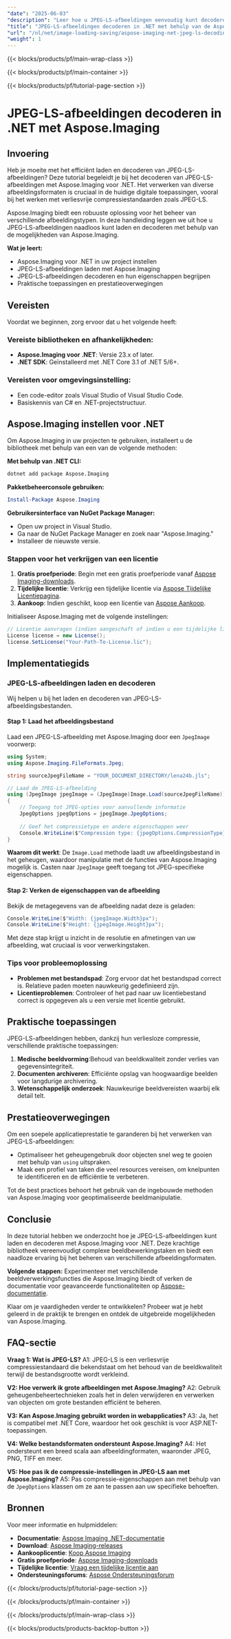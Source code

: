 ```yaml
---
"date": "2025-06-03"
"description": "Leer hoe u JPEG-LS-afbeeldingen eenvoudig kunt decoderen en verwerken met de krachtige Aspose.Imaging-bibliotheek voor .NET. Volg deze handleiding voor naadloze beeldverwerking."
"title": "JPEG-LS-afbeeldingen decoderen in .NET met behulp van de Aspose.Imaging-bibliotheek"
"url": "/nl/net/image-loading-saving/aspose-imaging-net-jpeg-ls-decoding-guide/"
"weight": 1
---
```


{{< blocks/products/pf/main-wrap-class >}}

{{< blocks/products/pf/main-container >}}

{{< blocks/products/pf/tutorial-page-section >}}
# JPEG-LS-afbeeldingen decoderen in .NET met Aspose.Imaging

## Invoering

Heb je moeite met het efficiënt laden en decoderen van JPEG-LS-afbeeldingen? Deze tutorial begeleidt je bij het decoderen van JPEG-LS-afbeeldingen met Aspose.Imaging voor .NET. Het verwerken van diverse afbeeldingsformaten is cruciaal in de huidige digitale toepassingen, vooral bij het werken met verliesvrije compressiestandaarden zoals JPEG-LS.

Aspose.Imaging biedt een robuuste oplossing voor het beheer van verschillende afbeeldingstypen. In deze handleiding leggen we uit hoe u JPEG-LS-afbeeldingen naadloos kunt laden en decoderen met behulp van de mogelijkheden van Aspose.Imaging.

**Wat je leert:**
- Aspose.Imaging voor .NET in uw project instellen
- JPEG-LS-afbeeldingen laden met Aspose.Imaging
- JPEG-LS-afbeeldingen decoderen en hun eigenschappen begrijpen
- Praktische toepassingen en prestatieoverwegingen

## Vereisten

Voordat we beginnen, zorg ervoor dat u het volgende heeft:

### Vereiste bibliotheken en afhankelijkheden:
- **Aspose.Imaging voor .NET**: Versie 23.x of later.
- **.NET SDK**: Geïnstalleerd met .NET Core 3.1 of .NET 5/6+.

### Vereisten voor omgevingsinstelling:
- Een code-editor zoals Visual Studio of Visual Studio Code.
- Basiskennis van C# en .NET-projectstructuur.

## Aspose.Imaging instellen voor .NET

Om Aspose.Imaging in uw projecten te gebruiken, installeert u de bibliotheek met behulp van een van de volgende methoden:

**Met behulp van .NET CLI:**
```bash
dotnet add package Aspose.Imaging
```

**Pakketbeheerconsole gebruiken:**
```powershell
Install-Package Aspose.Imaging
```

**Gebruikersinterface van NuGet Package Manager:**
- Open uw project in Visual Studio.
- Ga naar de NuGet Package Manager en zoek naar "Aspose.Imaging."
- Installeer de nieuwste versie.

### Stappen voor het verkrijgen van een licentie
1. **Gratis proefperiode**: Begin met een gratis proefperiode vanaf [Aspose Imaging-downloads](https://releases.aspose.com/imaging/net/).
2. **Tijdelijke licentie**: Verkrijg een tijdelijke licentie via [Aspose Tijdelijke Licentiepagina](https://purchase.aspose.com/temporary-license/).
3. **Aankoop**: Indien geschikt, koop een licentie van [Aspose Aankoop](https://purchase.aspose.com/buy).

Initialiseer Aspose.Imaging met de volgende instellingen:
```csharp
// Licentie aanvragen (indien aangeschaft of indien u een tijdelijke licentie gebruikt)
License license = new License();
license.SetLicense("Your-Path-To-License.lic");
```

## Implementatiegids

### JPEG-LS-afbeeldingen laden en decoderen

Wij helpen u bij het laden en decoderen van JPEG-LS-afbeeldingsbestanden.

#### Stap 1: Laad het afbeeldingsbestand
Laad een JPEG-LS-afbeelding met Aspose.Imaging door een `JpegImage` voorwerp:
```csharp
using System;
using Aspose.Imaging.FileFormats.Jpeg;

string sourceJpegFileName = "YOUR_DOCUMENT_DIRECTORY/lena24b.jls";

// Laad de JPEG-LS-afbeelding
using (JpegImage jpegImage = (JpegImage)Image.Load(sourceJpegFileName))
{
    // Toegang tot JPEG-opties voor aanvullende informatie
    JpegOptions jpegOptions = jpegImage.JpegOptions;
    
    // Geef het compressietype en andere eigenschappen weer
    Console.WriteLine($"Compression type: {jpegOptions.CompressionType}");
}
```
**Waarom dit werkt**: De `Image.Load` methode laadt uw afbeeldingsbestand in het geheugen, waardoor manipulatie met de functies van Aspose.Imaging mogelijk is. Casten naar `JpegImage` geeft toegang tot JPEG-specifieke eigenschappen.

#### Stap 2: Verken de eigenschappen van de afbeelding
Bekijk de metagegevens van de afbeelding nadat deze is geladen:
```csharp
Console.WriteLine($"Width: {jpegImage.Width}px");
Console.WriteLine($"Height: {jpegImage.Height}px");
```
Met deze stap krijgt u inzicht in de resolutie en afmetingen van uw afbeelding, wat cruciaal is voor verwerkingstaken.

### Tips voor probleemoplossing
- **Problemen met bestandspad**: Zorg ervoor dat het bestandspad correct is. Relatieve paden moeten nauwkeurig gedefinieerd zijn.
- **Licentieproblemen**: Controleer of het pad naar uw licentiebestand correct is opgegeven als u een versie met licentie gebruikt.

## Praktische toepassingen

JPEG-LS-afbeeldingen hebben, dankzij hun verliesloze compressie, verschillende praktische toepassingen:
1. **Medische beeldvorming**:Behoud van beeldkwaliteit zonder verlies van gegevensintegriteit.
2. **Documenten archiveren**: Efficiënte opslag van hoogwaardige beelden voor langdurige archivering.
3. **Wetenschappelijk onderzoek**: Nauwkeurige beeldvereisten waarbij elk detail telt.

## Prestatieoverwegingen
Om een soepele applicatieprestatie te garanderen bij het verwerken van JPEG-LS-afbeeldingen:
- Optimaliseer het geheugengebruik door objecten snel weg te gooien met behulp van `using` uitspraken.
- Maak een profiel van taken die veel resources vereisen, om knelpunten te identificeren en de efficiëntie te verbeteren.

Tot de best practices behoort het gebruik van de ingebouwde methoden van Aspose.Imaging voor geoptimaliseerde beeldmanipulatie.

## Conclusie

In deze tutorial hebben we onderzocht hoe je JPEG-LS-afbeeldingen kunt laden en decoderen met Aspose.Imaging voor .NET. Deze krachtige bibliotheek vereenvoudigt complexe beeldbewerkingstaken en biedt een naadloze ervaring bij het beheren van verschillende afbeeldingsformaten.

**Volgende stappen:**
Experimenteer met verschillende beeldverwerkingsfuncties die Aspose.Imaging biedt of verken de documentatie voor geavanceerde functionaliteiten op [Aspose-documentatie](https://reference.aspose.com/imaging/net/).

Klaar om je vaardigheden verder te ontwikkelen? Probeer wat je hebt geleerd in de praktijk te brengen en ontdek de uitgebreide mogelijkheden van Aspose.Imaging.

## FAQ-sectie

**Vraag 1: Wat is JPEG-LS?**
A1: JPEG-LS is een verliesvrije compressiestandaard die bekendstaat om het behoud van de beeldkwaliteit terwijl de bestandsgrootte wordt verkleind.

**V2: Hoe verwerk ik grote afbeeldingen met Aspose.Imaging?**
A2: Gebruik geheugenbeheertechnieken zoals het in delen verwijderen en verwerken van objecten om grote bestanden efficiënt te beheren.

**V3: Kan Aspose.Imaging gebruikt worden in webapplicaties?**
A3: Ja, het is compatibel met .NET Core, waardoor het ook geschikt is voor ASP.NET-toepassingen.

**V4: Welke bestandsformaten ondersteunt Aspose.Imaging?**
A4: Het ondersteunt een breed scala aan afbeeldingformaten, waaronder JPEG, PNG, TIFF en meer.

**V5: Hoe pas ik de compressie-instellingen in JPEG-LS aan met Aspose.Imaging?**
A5: Pas compressie-eigenschappen aan met behulp van de `JpegOptions` klassen om ze aan te passen aan uw specifieke behoeften.

## Bronnen
Voor meer informatie en hulpmiddelen:
- **Documentatie**: [Aspose Imaging .NET-documentatie](https://reference.aspose.com/imaging/net/)
- **Download**: [Aspose Imaging-releases](https://releases.aspose.com/imaging/net/)
- **Aankooplicentie**: [Koop Aspose Imaging](https://purchase.aspose.com/buy)
- **Gratis proefperiode**: [Aspose Imaging-downloads](https://releases.aspose.com/imaging/net/)
- **Tijdelijke licentie**: [Vraag een tijdelijke licentie aan](https://purchase.aspose.com/temporary-license/)
- **Ondersteuningsforums**: [Aspose Ondersteuningsforum](https://forum.aspose.com/c/imaging/10)

{{< /blocks/products/pf/tutorial-page-section >}}

{{< /blocks/products/pf/main-container >}}

{{< /blocks/products/pf/main-wrap-class >}}

{{< blocks/products/products-backtop-button >}}